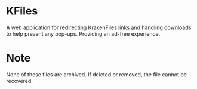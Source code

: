 # KFiles
A web application for redirecting KrakenFiles links and handling downloads to help prevent any pop-ups. Providing an ad-free experience.

# Note
None of these files are archived. If deleted or removed, the file cannot be recovered.
